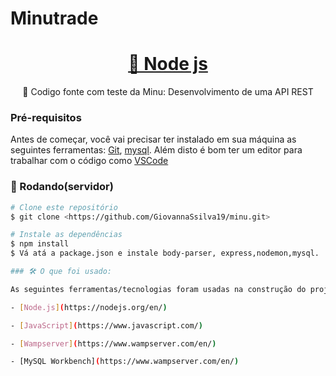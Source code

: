 # Minutrade 

<h1 align="center">
    <a href="https://nodejs.org/en/">🔗 Node js</a>
</h1>
<p align="center">🚀 Codigo fonte com teste da Minu: Desenvolvimento de uma API REST</p>

### Pré-requisitos

Antes de começar, você vai precisar ter instalado em sua máquina as seguintes ferramentas:
[Git](https://git-scm.com), [mysql](https://www.mysql.com/products/workbench/). 
Além disto é bom ter um editor para trabalhar com o código como [VSCode](https://code.visualstudio.com/)

### 🎲 Rodando(servidor)

```bash
# Clone este repositório
$ git clone <https://github.com/GiovannaSsilva19/minu.git>

# Instale as dependências
$ npm install
$ Vá atá a package.json e instale body-parser, express,nodemon,mysql.

### 🛠 O que foi usado:

As seguintes ferramentas/tecnologias foram usadas na construção do projeto:

- [Node.js](https://nodejs.org/en/)

- [JavaScript](https://www.javascript.com/)

- [Wampserver](https://www.wampserver.com/en/)

- [MySQL Workbench](https://www.wampserver.com/en/)
